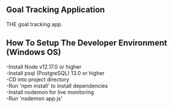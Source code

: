 ## Goal Tracking Application  
THE goal tracking app.  

## How To Setup The Developer Environment  (Windows OS)  
-Install Node v12.17.0 or higher  
-Install psql (PostgreSQL) 13.0  or higher  
-CD into project directory  
-Run 'npm install' to install dependencies   
-Install nodemon for live monitoring  
-Run 'nodemon app.js'  


